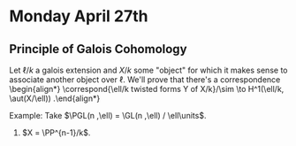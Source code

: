 # Monday April 27th

## Principle of Galois Cohomology

Let $\ell/k$ a galois extension and $X/k$ some "object" for which it makes sense to associate another object over $\ell$.
We'll prove that there's a correspondence
\begin{align*}
\correspond{\ell/k twisted forms Y of X/k}/\sim \to H^1(\ell/k, \aut(X/\ell))
.\end{align*}

Example:
Take $\PGL(n ,\ell) = \GL(n ,\ell) / \ell\units$.

1. $X = \PP^{n-1}/k$.
